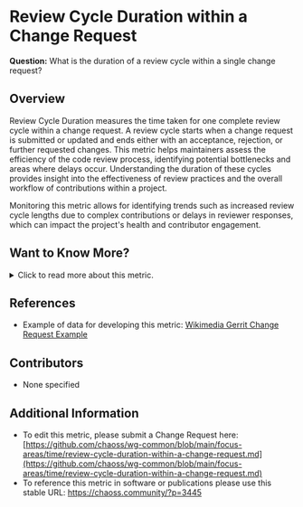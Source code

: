 # **Review Cycle Duration within a Change Request**

**Question:** What is the duration of a review cycle within a single change request?

## **Overview**
Review Cycle Duration measures the time taken for one complete review cycle within a change request. A review cycle starts when a change request is submitted or updated and ends either with an acceptance, rejection, or further requested changes. This metric helps maintainers assess the efficiency of the code review process, identifying potential bottlenecks and areas where delays occur. Understanding the duration of these cycles provides insight into the effectiveness of review practices and the overall workflow of contributions within a project. 

Monitoring this metric allows for identifying trends such as increased review cycle lengths due to complex contributions or delays in reviewer responses, which can impact the project's health and contributor engagement.

## **Want to Know More?**

<span markdown="1"><details>
<summary>Click to read more about this metric.</summary>

### **Data Collection Strategies**
To calculate Review Cycle Duration, the following data points are collected:
- **Start of review cycle:** Timestamp when a change request is submitted or updated.
- **End of review cycle:** Timestamp when the change request is updated, accepted, or rejected.
- **Review feedback:** Record of interactions, including comments and change requests.
  
This data can be collected from version control systems like GitHub or GitLab.

### **Filters**
This metric can be filtered by:
- **Number of reviewers:** To assess if more reviewers lead to longer cycles.
- **Comments during review:** Tracking whether discussions impact the cycle duration.
- **Edits to change request:** To see if frequent updates increase review time.
- **Time of submission:** For example, whether reviews submitted during working hours are handled faster.
- **Organization or project:** To track variations across teams or initiatives.
- **Number of review cycles per request:** Filtering by the number of rounds in a single review.
  
### **Visualizations**
- None specified

</details></span>

## **References**
- Example of data for developing this metric: [Wikimedia Gerrit Change Request Example](https://gerrit.wikimedia.org/r/c/mediawiki/core/+/194071)

## **Contributors**
- None specified

## **Additional Information**
- To edit this metric, please submit a Change Request here: [https://github.com/chaoss/wg-common/blob/main/focus-areas/time/review-cycle-duration-within-a-change-request.md](https://github.com/chaoss/wg-common/blob/main/focus-areas/time/review-cycle-duration-within-a-change-request.md)
-  To reference this metric in software or publications please use this stable URL: https://chaoss.community/?p=3445

<!-- # For groupings in the knowledge base
Context tags: Code Review Process, Change Requests, Review Cycle Efficiency
Keyword tags: Code Review, Change Request Submissions
-->
